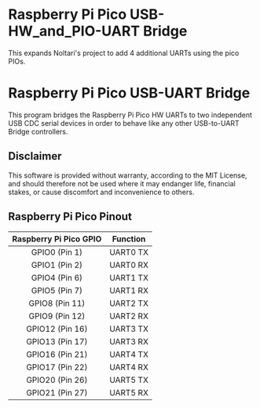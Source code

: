 Raspberry Pi Pico USB-HW_and_PIO-UART Bridge
=================================
This expands Noltari's project to add 4 additional UARTs using the pico PIOs.

Raspberry Pi Pico USB-UART Bridge
=================================

This program bridges the Raspberry Pi Pico HW UARTs to two independent USB CDC serial devices in order to behave like any other USB-to-UART Bridge controllers.

Disclaimer
----------

This software is provided without warranty, according to the MIT License, and should therefore not be used where it may endanger life, financial stakes, or cause discomfort and inconvenience to others.

Raspberry Pi Pico Pinout
------------------------

| Raspberry Pi Pico GPIO | Function |
|:----------------------:|:--------:|
| GPIO0 (Pin 1)          | UART0 TX |
| GPIO1 (Pin 2)          | UART0 RX |
| GPIO4 (Pin 6)          | UART1 TX |
| GPIO5 (Pin 7)          | UART1 RX |
| GPIO8 (Pin 11)         | UART2 TX |
| GPIO9 (Pin 12)         | UART2 RX |
| GPIO12 (Pin 16)        | UART3 TX |
| GPIO13 (Pin 17)        | UART3 RX |
| GPIO16 (Pin 21)        | UART4 TX |
| GPIO17 (Pin 22)        | UART4 RX |
| GPIO20 (Pin 26)        | UART5 TX |
| GPIO21 (Pin 27)        | UART5 RX |

